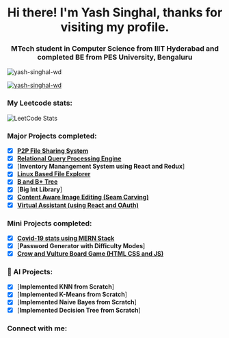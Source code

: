 <h1 align="center">Hi there! I'm Yash Singhal, thanks for visiting my profile.</h1>
<h3 align="center">MTech student in Computer Science from IIIT Hyderabad and completed BE from PES University, Bengaluru</h3>

<p align="left"> <img src="https://komarev.com/ghpvc/?username=yash-singhal-wd&label=Profile%20views&color=0e75b6&style=flat" alt="yash-singhal-wd" /> </p>

<p align="left"> <a href="https://github.com/ryo-ma/github-profile-trophy"><img src="https://github-profile-trophy.vercel.app/?username=yash-singhal-wd" alt="yash-singhal-wd" /></a> </p>


<h3 align="left">My Leetcode stats:</h3>

![LeetCode Stats](https://leetcard.jacoblin.cool/yash_singhal_?theme=dark&font=Convergence&ext=heatmap)

### Major Projects completed:
- [x] [**P2P File Sharing System**](https://github.com/yash-singhal-wd/P2P_file)
- [x] [**Relational Query Processing Engine**](https://github.com/yash-singhal-wd/Query-processing_engine)
- [x] [**Inventory Manangement System using React and Redux**]
- [x] [**Linux Based File Explorer**](https://github.com/yash-singhal-wd/Linux-Based-File-Explorer)
- [x] [**B and B+ Tree**](https://github.com/yash-singhal-wd/DBMS_Index_Implementation)
- [x] [**Big Int Library**]
- [x] [**Content Aware Image Editing (Seam Carving)**](https://github.com/yash-singhal-wd/Seam-Carving)
- [x] [**Virtual Assistant (using React and OAuth)**](https://github.com/yash-singhal-wd/6_Virtual_Assistant)

### Mini Projects completed:
- [x] [**Covid-19 stats using MERN Stack**](https://github.com/yash-singhal-wd/Covid-19-stats)
- [x] [**Password Generator with Difficulty Modes**]
- [x] [**Crow and Vulture Board Game (HTML CSS and JS)**](https://github.com/yash-singhal-wd/Kaooa-Board-game-)

### 🤖 AI Projects:
- [x] [**Implemented KNN from Scratch**]
- [x] [**Implemented K-Means from Scratch**]
- [x] [**Implemented Naive Bayes from Scratch**]
- [x] [**Implemented Decision Tree from Scratch**]

<h3 align="left">Connect with me:</h3>
<!-- https://leetcode.com/yash_singhal_/ -->
